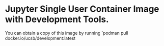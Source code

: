 # Jupyter Single User Container Image with Development Tools.
You can obtain a copy of this image by running `podman pull docker.io/ucsb/development:latest
